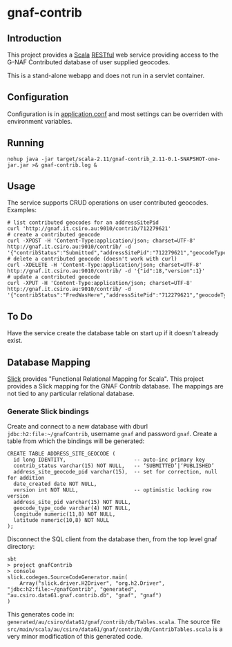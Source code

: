 # gnaf-contrib
## Introduction
This project provides a [Scala](http://scala-lang.org/) [RESTful](https://en.wikipedia.org/wiki/Representational_state_transfer) web service providing access to the
G-NAF Contributed database of user supplied geocodes.

This is a stand-alone webapp and does not run in a servlet container.

## Configuration

Configuration is in [application.conf](src/main/resources/application.conf) and most settings can be overriden with environment variables.

## Running

    nohup java -jar target/scala-2.11/gnaf-contrib_2.11-0.1-SNAPSHOT-one-jar.jar >& gnaf-contrib.log &

## Usage
The service supports CRUD operations on user contributed geocodes. Examples:

	# list contributed geocodes for an addressSitePid
	curl 'http://gnaf.it.csiro.au:9010/contrib/712279621'
	# create a contributed geocode
	curl -XPOST -H 'Content-Type:application/json; charset=UTF-8' http://gnaf.it.csiro.au:9010/contrib/ -d '{"contribStatus":"Submitted","addressSitePid":"712279621","geocodeTypeCode":"GCP","longitude":149.1213974,"latitude":-35.2809942,"dateCreated":0,"version":0}'
	# delete a contributed geocode (doesn't work with curl)
	curl -XDELETE -H 'Content-Type:application/json; charset=UTF-8' http://gnaf.it.csiro.au:9010/contrib/ -d '{"id":18,"version":1}'
	# update a contributed geocode
	curl -XPUT -H 'Content-Type:application/json; charset=UTF-8' http://gnaf.it.csiro.au:9010/contrib/ -d '{"contribStatus":"FredWasHere","addressSitePid":"712279621","geocodeTypeCode":"GCP","longitude":149.1213974,"latitude":-35.2809942,"dateCreated":0,"id":19,"version":1}'
	
## To Do

Have the service create the database table on start up if it doesn't already exist.

## Database Mapping

[Slick](http://slick.typesafe.com/) provides "Functional Relational Mapping for Scala".
This project provides a Slick mapping for the GNAF Contrib database.
The mappings are not tied to any particular relational database.

### Generate Slick bindings

Create and connect to a new database with dburl `jdbc:h2:file:~/gnafContrib`, username `gnaf` and password `gnaf`.
Create a table from which the bindings will be generated:

	CREATE TABLE ADDRESS_SITE_GEOCODE (
	  id long IDENTITY,                      -- auto-inc primary key
	  contrib_status varchar(15) NOT NULL,   -- ‘SUBMITTED’|‘PUBLISHED’
	  address_site_geocode_pid varchar(15),  -- set for correction, null for addition
	  date_created date NOT NULL,
	  version int NOT NULL,                  -- optimistic locking row version
	  address_site_pid varchar(15) NOT NULL,
	  geocode_type_code varchar(4) NOT NULL,
	  longitude numeric(11,8) NOT NULL,
	  latitude numeric(10,8) NOT NULL
	);

Disconnect the SQL client from the database then, from the top level gnaf directory:

    sbt
    > project gnafContrib
    > console
    slick.codegen.SourceCodeGenerator.main(
        Array("slick.driver.H2Driver", "org.h2.Driver", "jdbc:h2:file:~/gnafContrib", "generated", "au.csiro.data61.gnaf.contrib.db", "gnaf", "gnaf")
    )

This generates code in: `generated/au/csiro/data61/gnaf/contrib/db/Tables.scala`.
The source file `src/main/scala/au/csiro/data61/gnaf/contrib/db/ContribTables.scala` is a very minor modification of this generated code.

